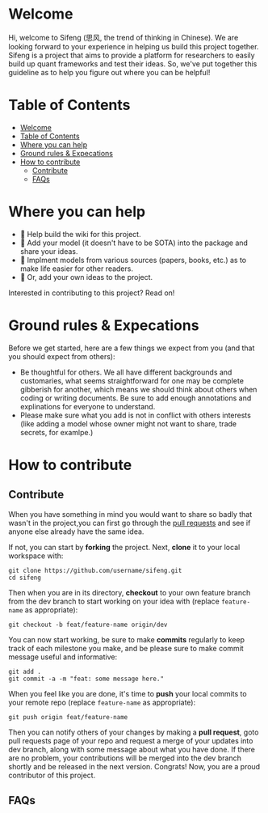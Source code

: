 # Welcome

Hi, welcome to Sifeng (思风, the trend of thinking in Chinese). We are looking forward to your experience in helping us build this project together. Sifeng is a project that aims to provide a platform for researchers to easily build up quant frameworks and test their ideas. So, we've put together this guideline as to help you figure out where you can be helpful!

# Table of Contents

- [Welcome](#welcome)
- [Table of Contents](#table-of-contents)
- [Where you can help](#where-you-can-help)
- [Ground rules \& Expecations](#ground-rules--expecations)
- [How to contribute](#how-to-contribute)
  - [Contribute](#contribute)
  - [FAQs](#faqs)

# Where you can help

- :monocle_face: Help build the wiki for this project.
- :cowboy_hat_face: Add your model (it doesn't have to be SOTA) into the package and share your ideas.
- :fox_face: Implment models from various sources (papers, books, etc.) as to make life easier for other readers.
- :partying_face: Or, add your own ideas to the project.

Interested in contributing to this project? Read on!

# Ground rules & Expecations

Before we get started, here are a few things we expect from you (and that you should expect from others):

- Be thoughtful for others. We all have different backgrounds and customaries, what seems straightforward for one may be complete gibberish for another, which means we should think about others when coding or writing documents. Be sure to add enough annotations and explinations for everyone to understand.
- Please make sure what you add is not in conflict with others interests (like adding a model whose owner might not want to share, trade secrets, for examlpe.)

# How to contribute

## Contribute

When you have something in mind you would want to share so badly that wasn't in the project,you can first go through the [pull requests](https://github.com/zty200489/sifeng/pulls) and see if anyone else already have the same idea.

If not, you can start by **forking** the project. Next, **clone** it to your local workspace with:

```shell
git clone https://github.com/username/sifeng.git
cd sifeng
```

Then when you are in its directory, **checkout** to your own feature branch from the dev branch to start working on your idea with (replace `feature-name` as appropriate):

```shell
git checkout -b feat/feature-name origin/dev
```

You can now start working, be sure to make **commits** regularly to keep track of each milestone you make, and be please sure to make commit message useful and informative:

```shell
git add .
git commit -a -m "feat: some message here."
```

When you feel like you are done, it's time to **push** your local commits to your remote repo (replace `feature-name` as appropriate):

```shell
git push origin feat/feature-name
```

Then you can notify others of your changes by making a **pull request**, goto pull requests page of your repo and request a merge of your updates into dev branch, along with some message about what you have done. If there are no problem, your contributions will be merged into the dev branch shortly and be released in the next version. Congrats! Now, you are a proud contributor of this project.

## FAQs

<!-- TODO: Finish FAQs -->
